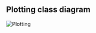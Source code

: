 Plotting class diagram
----------------------
![Plotting](http://www.plantuml.com/plantuml/proxy?cache=no&src=https://raw.github.com/KBIbiopharma/pybleau/blob/pybleau_plotting_uml/pybleau_plotting.puml)